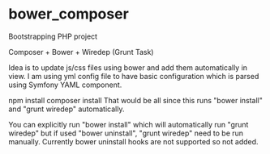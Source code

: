 bower_composer
==============

Bootstrapping PHP project

Composer + Bower + Wiredep (Grunt Task)

Idea is to update js/css files using bower and add them automatically in view. I am using yml config file to have basic configuration which is parsed using Symfony YAML component.

npm install
composer install
That would be all since this runs "bower install" and "grunt wiredep" automatically.

You can explicitly run "bower install" which will automatically run "grunt wiredep" but if used "bower uninstall", "grunt wiredep" need to be run manually. Currently bower uninstall hooks are not supported so not added.
